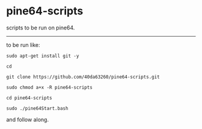 # pine64-scripts
scripts to be run on pine64.


_______________

to be run like:
```
sudo apt-get install git -y

cd

git clone https://github.com/40da63260/pine64-scripts.git

sudo chmod a+x -R pine64-scripts

cd pine64-scripts

sudo ./pine64Start.bash
```
and follow along.
